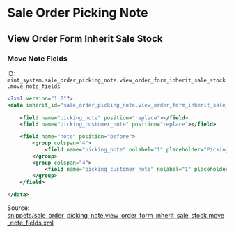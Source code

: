 # Sale Order Picking Note
## View Order Form Inherit Sale Stock  
### Move Note Fields  
ID: `mint_system.sale_order_picking_note.view_order_form_inherit_sale_stock.move_note_fields`  
```xml
<?xml version="1.0"?>
<data inherit_id="sale_order_picking_note.view_order_form_inherit_sale_stock" priority="50" type="form" model="sale.order">

    <field name="picking_note" position="replace"></field>
    <field name="picking_customer_note" position="replace"></field>

    <field name="note" position="before">
        <group colspan="4">
            <field name="picking_note" nolabel="1" placeholder="Picking Internal Note"/>
        </group>
        <group colspan="4">
            <field name="picking_customer_note" nolabel="1" placeholder="Picking Customer Comments"/>
        </group>
    </field>

</data>

```
Source: [snippets/sale_order_picking_note.view_order_form_inherit_sale_stock.move_note_fields.xml](https://github.com/Mint-System/Odoo-Build/tree/16.0/snippets/sale_order_picking_note.view_order_form_inherit_sale_stock.move_note_fields.xml)

